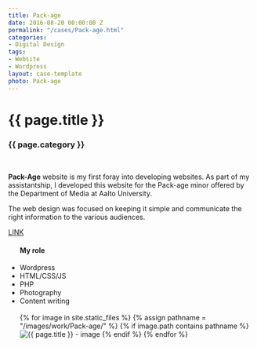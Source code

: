 ```yaml
---
title: Pack-age
date: 2016-08-20 00:00:00 Z
permalink: "/cases/Pack-age.html"
categories:
- Digital Design
tags:
- Website
- Wordpress
layout: case-template 
photo: Pack-age
---
```


<div class="main-column">
<h1>{{ page.title }}</h1>
<h3>{{ page.category }}</h3>
<br>
<p>
<strong>Pack-Age</strong> website is my first foray into developing websites. As part of my assistantship, I developed this website for the Pack-age minor offered by the Department of Media at Aalto University. 

The web design was focused on keeping it simple and communicate the right information to the various audiences. 

<a href="http://pack-age.aalto.fi/" target="_blank">LINK </a>
</p>
</div>

<div class="side-column">
<ul>
<h4> My role </h4>
<li>Wordpress</li>
<li>HTML/CSS/JS</li>
<li>PHP</li>
<li>Photography</li>
<li>Content writing</li>
<br>

<div class="gallery">
{% for image in site.static_files %}
{% assign pathname = "/images/work/Pack-age/" %}
{% if image.path contains pathname %}
<img src="{{ site.baseurl }}{{ image.path }}" alt="{{ page.title }} - image" class="gallery-item">
{% endif %}
{% endfor %}